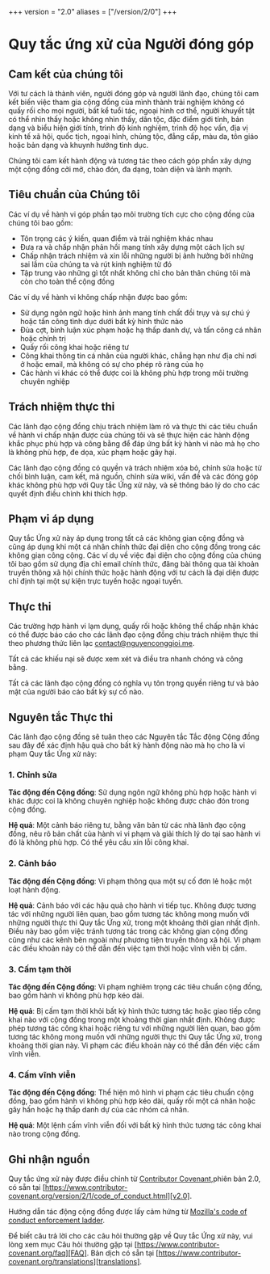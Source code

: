 +++
version = "2.0"
aliases = ["/version/2/0"]
+++

# Quy tắc ứng xử của Người đóng góp

## Cam kết của chúng tôi

Với tư cách là thành viên, người đóng góp và người lãnh đạo, chúng tôi cam kết biến việc tham gia cộng đồng của mình thành trải nghiệm không có quấy rối cho mọi người, bất kể tuổi tác, ngoại hình cơ thể, người khuyết tật có thể nhìn thấy hoặc không nhìn thấy, dân tộc, đặc điểm giới tính, bản dạng và biểu hiện giới tính, trình độ kinh nghiệm, trình độ học vấn, địa vị kinh tế xã hội, quốc tịch, ngoại hình, chủng tộc, đẳng cấp, màu da, tôn giáo hoặc bản dạng và khuynh hướng tình dục.

Chúng tôi cam kết hành động và tương tác theo cách góp phần xây dựng một cộng đồng cởi mở, chào đón, đa dạng, toàn diện và lành mạnh.

## Tiêu chuẩn của Chúng tôi

Các ví dụ về hành vi góp phần tạo môi trường tích cực cho cộng đồng của chúng tôi bao gồm:

-   Tôn trọng các ý kiến, quan điểm và trải nghiệm khác nhau
-   Đưa ra và chấp nhận phản hồi mang tính xây dựng một cách lịch sự
-   Chấp nhận trách nhiệm và xin lỗi những người bị ảnh hưởng bởi những sai lầm của chúng ta và rút kinh nghiệm từ đó
-   Tập trung vào những gì tốt nhất không chỉ cho bản thân chúng tôi mà còn cho toàn thể cộng đồng

Các ví dụ về hành vi không chấp nhận được bao gồm:

-   Sử dụng ngôn ngữ hoặc hình ảnh mang tính chất đồi trụy và sự chú ý hoặc tấn công tình dục dưới bất kỳ hình thức nào
-   Đùa cợt, bình luận xúc phạm hoặc hạ thấp danh dự, và tấn công cá nhân hoặc chính trị
-   Quấy rối công khai hoặc riêng tư
-   Công khai thông tin cá nhân của người khác, chẳng hạn như địa chỉ nơi ở hoặc email, mà không có sự cho phép rõ ràng của họ
-   Các hành vi khác có thể được coi là không phù hợp trong môi trường chuyên nghiệp

## Trách nhiệm thực thi

Các lãnh đạo cộng đồng chịu trách nhiệm làm rõ và thực thi các tiêu chuẩn về hành vi chấp nhận được của chúng tôi và sẽ thực hiện các hành động khắc phục phù hợp và công bằng để đáp ứng bất kỳ hành vi nào mà họ cho là không phù hợp, đe dọa, xúc phạm hoặc gây hại.

Các lãnh đạo cộng đồng có quyền và trách nhiệm xóa bỏ, chỉnh sửa hoặc từ chối bình luận, cam kết, mã nguồn, chỉnh sửa wiki, vấn đề và các đóng góp khác không phù hợp với Quy tắc Ứng xử này, và sẽ thông báo lý do cho các quyết định điều chỉnh khi thích hợp.

## Phạm vi áp dụng

Quy tắc Ứng xử này áp dụng trong tất cả các không gian cộng đồng và cũng áp dụng khi một cá nhân chính thức đại diện cho cộng đồng trong các không gian công cộng. Các ví dụ về việc đại diện cho cộng đồng của chúng tôi bao gồm sử dụng địa chỉ email chính thức, đăng bài thông qua tài khoản truyền thông xã hội chính thức hoặc hành động với tư cách là đại diện được chỉ định tại một sự kiện trực tuyến hoặc ngoại tuyến.

## Thực thi

Các trường hợp hành vi lạm dụng, quấy rối hoặc không thể chấp nhận khác có thể được báo cáo cho các lãnh đạo cộng đồng chịu trách nhiệm thực thi theo phương thức liên lạc contact@nguyenconggioi.me.

Tất cả các khiếu nại sẽ được xem xét và điều tra nhanh chóng và công bằng.

Tất cả các lãnh đạo cộng đồng có nghĩa vụ tôn trọng quyền riêng tư và bảo mật của người báo cáo bất kỳ sự cố nào.

## Nguyên tắc Thực thi

Các lãnh đạo cộng đồng sẽ tuân theo các Nguyên tắc Tắc động Cộng đồng sau đây để xác định hậu quả cho bất kỳ hành động nào mà họ cho là vi phạm Quy tắc Ứng xử này:

### 1. Chỉnh sửa

**Tác động đến Cộng đồng**: Sử dụng ngôn ngữ không phù hợp hoặc hành vi khác được coi là không chuyên nghiệp hoặc không được chào đón trong cộng đồng.

**Hệ quả**: Một cảnh báo riêng tư, bằng văn bản từ các nhà lãnh đạo cộng đồng, nêu rõ bản chất của hành vi vi phạm và giải thích lý do tại sao hành vi đó là không phù hợp. Có thể yêu cầu xin lỗi công khai.

### 2. Cảnh báo

**Tác động đến Cộng đồng**: Vi phạm thông qua một sự cố đơn lẻ hoặc một loạt hành động.

**Hệ quả**: Cảnh báo với các hậu quả cho hành vi tiếp tục. Không được tương tác với những người liên quan, bao gồm tương tác không mong muốn với những người thực thi Quy tắc Ứng xử, trong một khoảng thời gian nhất định. Điều này bao gồm việc tránh tương tác trong các không gian cộng đồng cũng như các kênh bên ngoài như phương tiện truyền thông xã hội. Vi phạm các điều khoản này có thể dẫn đến việc tạm thời hoặc vĩnh viễn bị cấm.

### 3. Cấm tạm thời

**Tác động đến Cộng đồng**: Vi phạm nghiêm trọng các tiêu chuẩn cộng đồng, bao gồm hành vi không phù hợp kéo dài.

**Hệ quả**: Bị cấm tạm thời khỏi bất kỳ hình thức tương tác hoặc giao tiếp công khai nào với cộng đồng trong một khoảng thời gian nhất định. Không được phép tương tác công khai hoặc riêng tư với những người liên quan, bao gồm tương tác không mong muốn với những người thực thi Quy tắc Ứng xử, trong khoảng thời gian này. Vi phạm các điều khoản này có thể dẫn đến việc cấm vĩnh viễn.

### 4. Cấm vĩnh viễn

**Tác động đến Cộng đồng**: Thể hiện mô hình vi phạm các tiêu chuẩn cộng đồng, bao gồm hành vi không phù hợp kéo dài, quấy rối một cá nhân hoặc gây hấn hoặc hạ thấp danh dự của các nhóm cá nhân.

**Hệ quả**: Một lệnh cấm vĩnh viễn đối với bất kỳ hình thức tương tác công khai nào trong cộng đồng.

## Ghi nhận nguồn

Quy tắc ứng xử này được điều chỉnh từ [Contributor Covenant][homepage],phiên bản 2.0, có sẵn tại
[https://www.contributor-covenant.org/version/2/1/code_of_conduct.html][v2.0].

Hướng dẫn tác động cộng đồng được lấy cảm hứng từ
[Mozilla's code of conduct enforcement ladder][Mozilla CoC].

Để biết câu trả lời cho các câu hỏi thường gặp về Quy tắc Ứng xử này, vui lòng xem mục Câu hỏi thường gặp tại
[https://www.contributor-covenant.org/faq][FAQ]. Bản dịch có sẵn tại
[https://www.contributor-covenant.org/translations][translations].

[homepage]: https://www.contributor-covenant.org
[v2.0]: https://www.contributor-covenant.org/version/2/0/code_of_conduct.html
[Mozilla CoC]: https://github.com/mozilla/diversity
[FAQ]: https://www.contributor-covenant.org/faq
[translations]: https://www.contributor-covenant.org/translations
